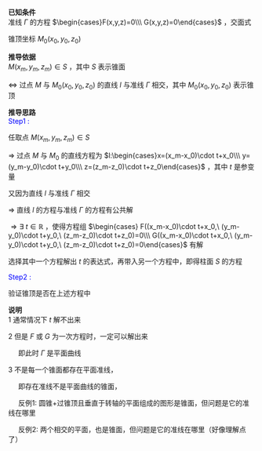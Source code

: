 **已知条件**  
准线 $\Gamma$ 的方程 $\begin{cases}F(x,y,z)=0\\\ G(x,y,z)=0\end{cases}$ ，交面式  
  
锥顶坐标 $M_0(x_0,y_0,z_0)$  
  
**推导依据**  
$M(x_m,y_m,z_m)\in S$ ，其中 $S$ 表示锥面  
  
$\Leftrightarrow$ 过点 $M$ 与 $M_0(x_0,y_0,z_0)$ 的直线 $l$ 与准线 $\Gamma$ 相交，其中 $M_0(x_0,y_0,z_0)$ 表示锥顶  
  
**推导思路**  
<font color=blue>Step1 :</font>  
  
任取点 $M(x_m,y_m,z_m)\in S$  
  
$\Rightarrow$ 过点 $M$ 与 $M_0$ 的直线方程为 $l:\begin{cases}x=(x_m-x_0)\cdot t+x_0\\\ y=(y_m-y_0)\cdot t+y_0\\\ z=(z_m-z_0)\cdot t+z_0\end{cases}$ ，其中 $t$ 是参变量  
  
又因为直线 $l$ 与准线 $\Gamma$ 相交  
  
$\Rightarrow$ 直线 $l$ 的方程与准线 $\Gamma$ 的方程有公共解  
  
$\Rightarrow\exists\ t\in\mathbb R$ ，使得方程组 $\begin{cases}  
F((x_m-x_0)\cdot t+x_0,\ (y_m-y_0)\cdot t+y_0,\ (z_m-z_0)\cdot t+z_0)=0\\\ G((x_m-x_0)\cdot t+x_0,\ (y_m-y_0)\cdot t+y_0,\ (z_m-z_0)\cdot t+z_0)=0\end{cases}$ 有解  
  
选择其中一个方程解出 $t$ 的表达式，再带入另一个方程中，即得柱面 $S$ 的方程  
  
<font color=blue>Step2 :</font>  
  
验证锥顶是否在上述方程中  
  
**说明**  
1 通常情况下 $t$ 解不出来  
  
2 但是 $F$ 或 $G$ 为一次方程时，一定可以解出来  
  
$\quad$ 即此时 $\Gamma$ 是平面曲线  
  
3 不是每一个锥面都存在平面准线，  
  
$\quad$ 即存在准线不是平面曲线的锥面，  
  
$\quad$ 反例1: 圆锥+过锥顶且垂直于转轴的平面组成的图形是锥面，但问题是它的准线在哪里  
  
$\quad$ 反例2: 两个相交的平面，也是锥面，但问题是它的准线在哪里（好像理解点了）  
